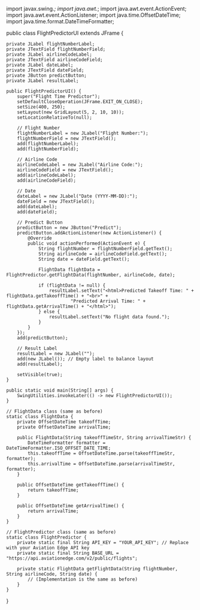 import javax.swing.*;
import java.awt.*;
import java.awt.event.ActionEvent;
import java.awt.event.ActionListener;
import java.time.OffsetDateTime;
import java.time.format.DateTimeFormatter;

public class FlightPredictorUI extends JFrame {

    private JLabel flightNumberLabel;
    private JTextField flightNumberField;
    private JLabel airlineCodeLabel;
    private JTextField airlineCodeField;
    private JLabel dateLabel;
    private JTextField dateField;
    private JButton predictButton;
    private JLabel resultLabel;

    public FlightPredictorUI() {
        super("Flight Time Predictor");
        setDefaultCloseOperation(JFrame.EXIT_ON_CLOSE);
        setSize(400, 250);
        setLayout(new GridLayout(5, 2, 10, 10));
        setLocationRelativeTo(null);

        // Flight Number
        flightNumberLabel = new JLabel("Flight Number:");
        flightNumberField = new JTextField();
        add(flightNumberLabel);
        add(flightNumberField);

        // Airline Code
        airlineCodeLabel = new JLabel("Airline Code:");
        airlineCodeField = new JTextField();
        add(airlineCodeLabel);
        add(airlineCodeField);

        // Date
        dateLabel = new JLabel("Date (YYYY-MM-DD):");
        dateField = new JTextField();
        add(dateLabel);
        add(dateField);

        // Predict Button
        predictButton = new JButton("Predict");
        predictButton.addActionListener(new ActionListener() {
            @Override
            public void actionPerformed(ActionEvent e) {
                String flightNumber = flightNumberField.getText();
                String airlineCode = airlineCodeField.getText();
                String date = dateField.getText();

                FlightData flightData = FlightPredictor.getFlightData(flightNumber, airlineCode, date);

                if (flightData != null) {
                    resultLabel.setText("<html>Predicted Takeoff Time: " + flightData.getTakeoffTime() + "<br>" +
                            "Predicted Arrival Time: " + flightData.getArrivalTime() + "</html>");
                } else {
                    resultLabel.setText("No flight data found.");
                }
            }
        });
        add(predictButton);

        // Result Label
        resultLabel = new JLabel("");
        add(new JLabel()); // Empty label to balance layout
        add(resultLabel);

        setVisible(true);
    }

    public static void main(String[] args) {
        SwingUtilities.invokeLater(() -> new FlightPredictorUI());
    }

    // FlightData class (same as before)
    static class FlightData {
        private OffsetDateTime takeoffTime;
        private OffsetDateTime arrivalTime;

        public FlightData(String takeoffTimeStr, String arrivalTimeStr) {
            DateTimeFormatter formatter = DateTimeFormatter.ISO_OFFSET_DATE_TIME;
            this.takeoffTime = OffsetDateTime.parse(takeoffTimeStr, formatter);
            this.arrivalTime = OffsetDateTime.parse(arrivalTimeStr, formatter);
        }

        public OffsetDateTime getTakeoffTime() {
            return takeoffTime;
        }

        public OffsetDateTime getArrivalTime() {
            return arrivalTime;
        }
    }

    // FlightPredictor class (same as before)
    static class FlightPredictor {
        private static final String API_KEY = "YOUR_API_KEY"; // Replace with your Aviation Edge API key
        private static final String BASE_URL = "https://api.aviationedge.com/v2/public/flights";

        private static FlightData getFlightData(String flightNumber, String airlineCode, String date) {
            // (Implementation is the same as before)
        }
    }
}
